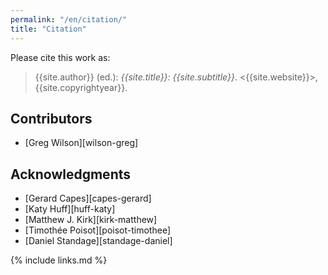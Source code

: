 ```yaml
---
permalink: "/en/citation/"
title: "Citation"
---
```


Please cite this work as:

> {{site.author}} (ed.): *{{site.title}}: {{site.subtitle}}*.  <{{site.website}}>, {{site.copyrightyear}}.

## Contributors

-   [Greg Wilson][wilson-greg]

## Acknowledgments

-   [Gerard Capes][capes-gerard]
-   [Katy Huff][huff-katy]
-   [Matthew J. Kirk][kirk-matthew]
-   [Timothée Poisot][poisot-timothee]
-   [Daniel Standage][standage-daniel]

{% include links.md %}
